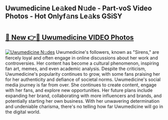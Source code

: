 ## Uwumedicine Le𝚊ked N𝚞de - Part-voS Video Photos - Hot Onlyf𝚊ns Le𝚊ks GSiSY

# <h2><a href="http://ac11223.deff.icu/?id=Uwumedicine">🔗 New 👉🔴 Uwumedicine VIDEO Photos</a></h2>

[![Uwumedicine N𝚞des](https://i.imgur.com/rIISA9y.gif)](http://ac11223.deff.icu/?id=Uwumedicine)
Uwumedicine's followers, known as "Sirens," are fiercely loyal and often engage in online discussions about her work and controversies. Her content has become a cultural phenomenon, inspiring fan art, memes, and even academic analysis. Despite the criticism, Uwumedicine's popularity continues to grow, with some fans praising her for her authenticity and defiance of societal norms. Uwumedicine's social media journey is far from over. She continues to create content, engage with her fans, and explore new opportunities. Her future plans include expanding her brand, collaborating with more influencers and brands, and potentially starting her own business. With her unwavering determination and undeniable charisma, there's no telling how far Uwumedicine will go in the digital world.
